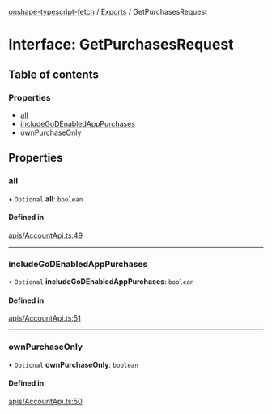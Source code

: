 [onshape-typescript-fetch](../README.md) / [Exports](../modules.md) / GetPurchasesRequest

# Interface: GetPurchasesRequest

## Table of contents

### Properties

- [all](GetPurchasesRequest.md#all)
- [includeGoDEnabledAppPurchases](GetPurchasesRequest.md#includegodenabledapppurchases)
- [ownPurchaseOnly](GetPurchasesRequest.md#ownpurchaseonly)

## Properties

### all

• `Optional` **all**: `boolean`

#### Defined in

[apis/AccountApi.ts:49](https://github.com/toebes/onshape-typescript-fetch/blob/3e11ae1/apis/AccountApi.ts#L49)

___

### includeGoDEnabledAppPurchases

• `Optional` **includeGoDEnabledAppPurchases**: `boolean`

#### Defined in

[apis/AccountApi.ts:51](https://github.com/toebes/onshape-typescript-fetch/blob/3e11ae1/apis/AccountApi.ts#L51)

___

### ownPurchaseOnly

• `Optional` **ownPurchaseOnly**: `boolean`

#### Defined in

[apis/AccountApi.ts:50](https://github.com/toebes/onshape-typescript-fetch/blob/3e11ae1/apis/AccountApi.ts#L50)
